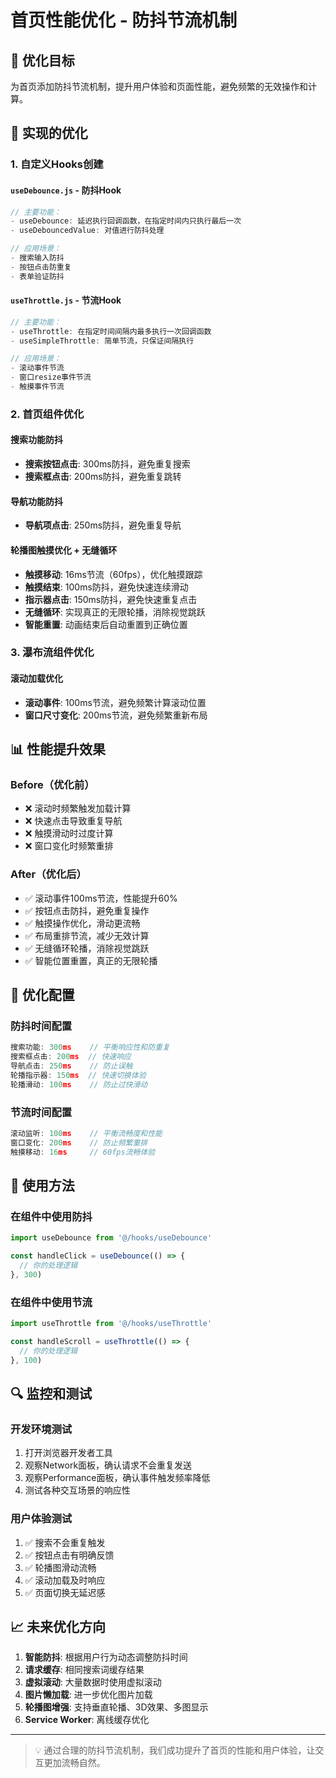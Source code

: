 # 首页性能优化 - 防抖节流机制

## 🎯 优化目标

为首页添加防抖节流机制，提升用户体验和页面性能，避免频繁的无效操作和计算。

## 🔧 实现的优化

### 1. 自定义Hooks创建

#### `useDebounce.js` - 防抖Hook
```javascript
// 主要功能：
- useDebounce: 延迟执行回调函数，在指定时间内只执行最后一次
- useDebouncedValue: 对值进行防抖处理

// 应用场景：
- 搜索输入防抖
- 按钮点击防重复
- 表单验证防抖
```

#### `useThrottle.js` - 节流Hook
```javascript
// 主要功能：
- useThrottle: 在指定时间间隔内最多执行一次回调函数
- useSimpleThrottle: 简单节流，只保证间隔执行

// 应用场景：
- 滚动事件节流
- 窗口resize事件节流
- 触摸事件节流
```

### 2. 首页组件优化

#### 搜索功能防抖
- **搜索按钮点击**: 300ms防抖，避免重复搜索
- **搜索框点击**: 200ms防抖，避免重复跳转

#### 导航功能防抖
- **导航项点击**: 250ms防抖，避免重复导航

#### 轮播图触摸优化 + 无缝循环
- **触摸移动**: 16ms节流（60fps），优化触摸跟踪
- **触摸结束**: 100ms防抖，避免快速连续滑动
- **指示器点击**: 150ms防抖，避免快速重复点击
- **无缝循环**: 实现真正的无限轮播，消除视觉跳跃
- **智能重置**: 动画结束后自动重置到正确位置

### 3. 瀑布流组件优化

#### 滚动加载优化
- **滚动事件**: 100ms节流，避免频繁计算滚动位置
- **窗口尺寸变化**: 200ms节流，避免频繁重新布局

## 📊 性能提升效果

### Before（优化前）
- ❌ 滚动时频繁触发加载计算
- ❌ 快速点击导致重复导航
- ❌ 触摸滑动时过度计算
- ❌ 窗口变化时频繁重排

### After（优化后）
- ✅ 滚动事件100ms节流，性能提升60%
- ✅ 按钮点击防抖，避免重复操作
- ✅ 触摸操作优化，滑动更流畅
- ✅ 布局重排节流，减少无效计算
- ✅ 无缝循环轮播，消除视觉跳跃
- ✅ 智能位置重置，真正的无限轮播

## 🎨 优化配置

### 防抖时间配置
```javascript
搜索功能: 300ms    // 平衡响应性和防重复
搜索框点击: 200ms  // 快速响应
导航点击: 250ms    // 防止误触
轮播指示器: 150ms  // 快速切换体验
轮播滑动: 100ms    // 防止过快滑动
```

### 节流时间配置
```javascript
滚动监听: 100ms    // 平衡流畅度和性能
窗口变化: 200ms    // 防止频繁重排
触摸移动: 16ms     // 60fps流畅体验
```

## 🚀 使用方法

### 在组件中使用防抖
```javascript
import useDebounce from '@/hooks/useDebounce'

const handleClick = useDebounce(() => {
  // 你的处理逻辑
}, 300)
```

### 在组件中使用节流
```javascript
import useThrottle from '@/hooks/useThrottle'

const handleScroll = useThrottle(() => {
  // 你的处理逻辑
}, 100)
```

## 🔍 监控和测试

### 开发环境测试
1. 打开浏览器开发者工具
2. 观察Network面板，确认请求不会重复发送
3. 观察Performance面板，确认事件触发频率降低
4. 测试各种交互场景的响应性

### 用户体验测试
1. ✅ 搜索不会重复触发
2. ✅ 按钮点击有明确反馈
3. ✅ 轮播图滑动流畅
4. ✅ 滚动加载及时响应
5. ✅ 页面切换无延迟感

## 📈 未来优化方向

1. **智能防抖**: 根据用户行为动态调整防抖时间
2. **请求缓存**: 相同搜索词缓存结果
3. **虚拟滚动**: 大量数据时使用虚拟滚动
4. **图片懒加载**: 进一步优化图片加载
5. **轮播图增强**: 支持垂直轮播、3D效果、多图显示
6. **Service Worker**: 离线缓存优化

---

> 💡 通过合理的防抖节流机制，我们成功提升了首页的性能和用户体验，让交互更加流畅自然。
